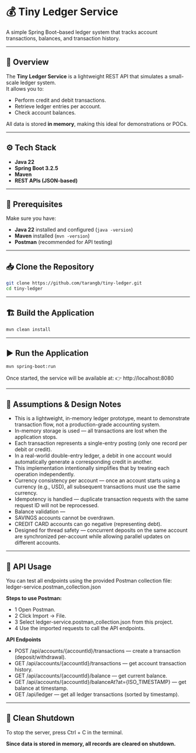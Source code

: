 # 💰 Tiny Ledger Service

A simple Spring Boot–based ledger system that tracks account transactions, balances, and transaction history.

---

## 🚀 Overview

The **Tiny Ledger Service** is a lightweight REST API that simulates a small-scale ledger system.  
It allows you to:
- Perform credit and debit transactions.
- Retrieve ledger entries per account.
- Check account balances.

All data is stored **in memory**, making this ideal for demonstrations or POCs.

---

## ⚙️ Tech Stack

- **Java 22**
- **Spring Boot 3.2.5**
- **Maven**
- **REST APIs (JSON-based)**

---

## 🧩 Prerequisites

Make sure you have:
- **Java 22** installed and configured (`java -version`)
- **Maven** installed (`mvn -version`)
- **Postman** (recommended for API testing)

---

## 📥 Clone the Repository

```bash
git clone https://github.com/tarangb/tiny-ledger.git
cd tiny-ledger
```

---
## 🏗️ Build the Application

```bash
mvn clean install
```

---

## ▶️ Run the Application
```bash
mvn spring-boot:run
```
Once started, the service will be available at:
👉 http://localhost:8080

---

## 🧠 Assumptions & Design Notes
- This is a lightweight, in-memory ledger prototype, meant to demonstrate transaction flow, not a production-grade accounting system.
- In-memory storage is used — all transactions are lost when the application stops.
- Each transaction represents a single-entry posting (only one record per debit or credit).
- In a real-world double-entry ledger, a debit in one account would automatically generate a corresponding credit in another.
- This implementation intentionally simplifies that by treating each operation independently.
- Currency consistency per account — once an account starts using a currency (e.g., USD), all subsequent transactions must use the same currency.
- Idempotency is handled — duplicate transaction requests with the same request ID will not be reprocessed.
- Balance validation —
- SAVINGS accounts cannot be overdrawn.
- CREDIT CARD accounts can go negative (representing debt).
- Designed for thread safety — concurrent deposits on the same account are synchronized per-account while allowing parallel updates on different accounts.

---

## 📮 API Usage
You can test all endpoints using the provided Postman collection file:
ledger-service.postman_collection.json

**Steps to use Postman:**
- 1 Open Postman.
- 2 Click Import → File.
- 3 Select ledger-service.postman_collection.json from this project.
- 4 Use the imported requests to call the API endpoints.

**API Endpoints**
- POST /api/accounts/{accountId}/transactions — create a transaction (deposit/withdrawal).
- GET /api/accounts/{accountId}/transactions — get account transaction history.
- GET /api/accounts/{accountId}/balance — get current balance.
- GET /api/accounts/{accountId}/balanceAt?at={ISO_TIMESTAMP} — get balance at timestamp.
- GET /api/ledger — get all ledger transactions (sorted by timestamp).

---

## 🧹 Clean Shutdown

To stop the server, press Ctrl + C in the terminal.

**Since data is stored in memory, all records are cleared on shutdown.**

